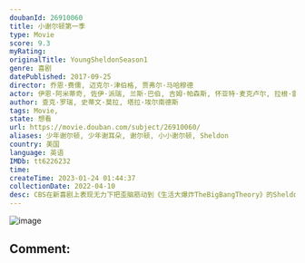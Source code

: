 ```yaml
---
doubanId: 26910060
title: 小谢尔顿第一季
type: Movie
score: 9.3
myRating: 
originalTitle: YoungSheldonSeason1
genre: 喜剧
datePublished: 2017-09-25
director: 乔恩·费儒, 迈克尔·津伯格, 贾弗尔·马哈穆德
actor: 伊恩·阿米蒂奇, 佐伊·派瑞, 兰斯·巴伯, 吉姆·帕森斯, 怀亚特·麦克卢尔, 拉根·雷沃德, 鲍勃·纽哈特, 蒙塔纳·乔丹, 安妮·波茨, 维勒莉·玛哈菲, 瑞克斯·林恩, 布赖恩·斯特帕尼克, 梅丽莎·唐, 弗兰西丝·康罗伊, 伊隆·马斯克, 杰森·亚历山大, 瑞安·方, 道克·法罗, 雷·利奥塔, 兰登·泰勒·克洛茨, 艾萨克·福克纳, undefined
author: 查克·罗瑞, 史蒂文·莫拉, 塔拉·埃尔南德斯
tags: Movie, 
state: 想看
url: https://movie.douban.com/subject/26910060/
aliases: 少年谢尔顿, 少年谢耳朵, 谢尔顿, 小小谢尔顿, Sheldon
country: 美国
language: 英语
IMDb: tt6226232
time: 
createTime: 2023-01-24 01:44:37
collectionDate: 2022-04-10
desc: CBS在新喜剧上表现无力下把歪脑筋动到《生活大爆炸TheBigBangTheory》的Sheldon身上，早前他们宣布开发《生活大爆炸》衍生前传剧，現CBS确定预订命名为《小谢尔顿Young...
---
```


![image](p2627603561.jpg)

Comment: 
---

